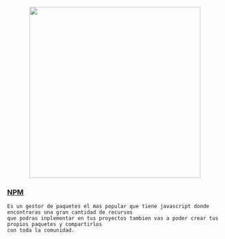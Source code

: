 <p align="center"><img src="https://upload.wikimedia.org/wikipedia/commons/thumb/d/db/Npm-logo.svg/1280px-Npm-logo.svg.png" width="400"></p>


### [NPM](https://www.npmjs.com/)
```
Es un gestor de paquetes el mas popular que tiene javascript donde encontraras una gran cantidad de recursos
que podras inplementar en tus proyectos tambien vas a poder crear tus propios paquetes y compartirlos 
con toda la comunidad.

```
